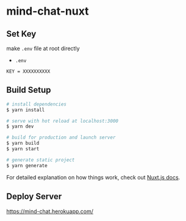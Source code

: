 # mind-chat-nuxt

## Set Key
make `.env` file at root directly
- `.env`
```
KEY = XXXXXXXXXX
```

## Build Setup

```bash
# install dependencies
$ yarn install

# serve with hot reload at localhost:3000
$ yarn dev

# build for production and launch server
$ yarn build
$ yarn start

# generate static project
$ yarn generate
```

For detailed explanation on how things work, check out [Nuxt.js docs](https://nuxtjs.org).

## Deploy Server
https://mind-chat.herokuapp.com/
